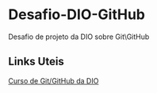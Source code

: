# Desafio-DIO-GitHub
Desafio de projeto da DIO sobre Git\GitHub

## Links Uteis 
[Curso de Git/GitHub da DIO](https://web.dio.me/course/introducao-ao-git-e-ao-github/learning/75b9fe49-6ed4-4480-83a7-7e37fc356aa9/?back=/browse)
